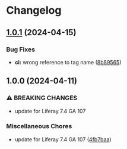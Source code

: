# Changelog

## [1.0.1](https://github.com/lgdd/liferay-big-mac-index/compare/v1.0.0...v1.0.1) (2024-04-15)


### Bug Fixes

* **ci:** wrong reference to tag name ([8b89565](https://github.com/lgdd/liferay-big-mac-index/commit/8b8956528eb0ab851d867cb686774a849a30ba82))

## 1.0.0 (2024-04-11)


### ⚠ BREAKING CHANGES

* update for Liferay 7.4 GA 107

### Miscellaneous Chores

* update for Liferay 7.4 GA 107 ([4fb7baa](https://github.com/lgdd/liferay-big-mac-index/commit/4fb7baa61015c52a6de5acd619f10572286dc3d3))
